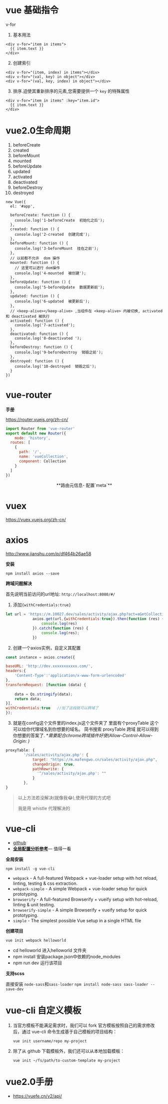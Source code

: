 

# vue 基础指令

v-for

1. 基本用法

```vue
<div v-for="item in items">
  {{ item.text }}
</div>

```

2. 创建索引

```vue
<div v-for="(item, index) in items"></div>
<div v-for="(val, key) in object"></div>
<div v-for="(val, key, index) in object"></div>
```

3. 排序.迫使其重新排序的元素,您需要提供一个 `key` 的特殊属性

```vue
<div v-for="item in items" :key="item.id">
  {{ item.text }}
</div>
```



# vue2.0生命周期

1. beforeCreate
2. created
3. beforeMount
4. mounted
5. beforeUpdate
6. updated
7. activated
8. deactivated
9. beforeDestroy
10. destroyed

```vue 
new Vue({
  el: '#app',
  
  beforeCreate: function () {
    console.log('1-beforeCreate  初始化之后');
  },
  created: function () {
    console.log('2-created  创建完成');
  },
  beforeMount: function () {
    console.log('3-beforeMount  挂在之前');
  },
  // 以前都不允许  dom 操作
  mounted: function () {
    // 这里可以进行 dom操作
    console.log('4-mounted  被创建');
  },
  beforeUpdate: function () {
    console.log('5-beforeUpdate  数据更新前');
  },
  updated: function () {
    console.log('6-updated  被更新后');
  },
  // <keep-alive></keep-alive> ,当组件在 <keep-alive> 内被切换, activated 和 deactivated 被执行
  activated: function () {
    console.log('7-activated');
  },
  deactivated: function () {
    console.log('8-deactivated ');
  },
  beforeDestroy: function () {
    console.log('9-beforeDestroy  销毁之前');
  },
  destroyed: function () {
    console.log('10-destroyed  销毁之后');
  }
})
```



# vue-router

**手册**

https://router.vuejs.org/zh-cn/

```js
import Router from 'vue-router'
export default new Router({
    mode: 'history',
  routes: [
    {
      path: '/',
      name: 'vueCollection',
      component: Collection
    }
  ]
})
```



<center>**路由元信息- 配置`meta`**</center>

# vuex

https://vuex.vuejs.org/zh-cn/

# axios

http://www.jianshu.com/p/df464b26ae58

**安装**

`npm install axios --save`

**跨域问题解决**

首先说明当前访问的url地址: `http://localhost:8080/#/`

1. 添加`{withCredentials:true}`

```js
let url = 'https://m.10027.dev/sales/activity/ajax.php?act=aGetCollectionOnlineData';
            axios.get(url,{withCredentials:true}).then(function (res) {
                console.log(res)
            }).catch(function (res) {
                console.log(res);
            })
```

2. 创建一个axios实例，自定义其配置

```js
const instance = axios.create({

baseURL: 'http://dev.xxxxxxxxxxx.com/',
headers:{
    'Content-Type':'application/x-www-form-urlencoded'
},
transformRequest: [function (data) {
    
    data = Qs.stringify(data);
    return data;
}],
withCredentials:true   //加了这段就可以跨域了 
});
```

3. 就是在config这个文件里的index.js这个文件夹了 里面有个proxyTable 这个可以给你代理域名到你想要的域名。 简书搜索 proxyTable 跨域 就可以得到你想要的答案了. **需要配合chrome跨域插件好使(Allow-Control-Allow-Origin: *)**


```js
proxyTable: {
        '/sales/activity/ajax.php': {
            target: "https://m.mafengwo.cn/sales/activity/ajax.php",
            changeOrigin: true,
            pathRewrite: {
              '^/sales/activity/ajax.php': ""
            }
        },
}
```



> 以上方法若没解决(就像我😂),使用代理的方式吧
>
> 我是用 whistle 代理解决的

# vue-cli

- [github](https://github.com/vuejs/vue-cli)
- [**全局配置分析参考**](https://github.com/DDFE/DDFE-blog/issues/10?hmsr=toutiao.io&utm_medium=toutiao.io&utm_source=toutiao.io)— 值得一看





**全局安装**

`npm install -g vue-cli`

- `webpack` - A full-featured Webpack + vue-loader setup with hot reload, linting, testing & css extraction.
- `webpack-simple` - A simple Webpack + vue-loader setup for quick prototyping.
- `browserify` - A full-featured Browserify + vueify setup with hot-reload, linting & unit testing.
- `browserify-simple` - A simple Browserify + vueify setup for quick prototyping.
- `simple` - The simplest possible Vue setup in a single HTML file

**创建项目**

`vue init webpack helloworld`

- cd helloworld 进入helloworld 文件夹
- npm install 安装package.json中依赖的node_modules
- npm run dev 运行该项目

**支持scss**

直接安装 `node-sass`和`sass-loader`
`npm install node-sass sass-loader --save-dev`



# vue-cli 自定义模板

1. 当官方模板不能满足需求时，我们可以 fork 官方模板按照自己的需求修改后，通过 vue-cli 命令生成基于自己模板的项目结构：

   `vue init username/repo my-project`

2. 除了从 github 下载模板外，我们还可以从本地加载模板：

   `vue init ~/fs/path/to-custom-template my-project`



# vue2.0手册

- https://vuefe.cn/v2/api/
